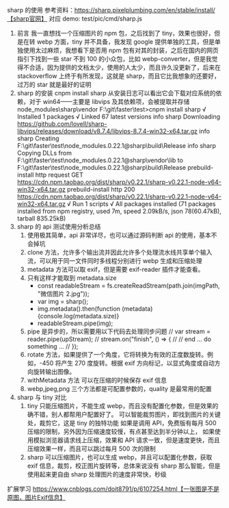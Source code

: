 sharp 的使用
参考资料：https://sharp.pixelplumbing.com/en/stable/install/【sharp官网】
对应 demo: test/pic/cmd/sharp.js

1. 前言
   我一直想找一个压缩图片的 npm 包，之后找到了 tiny，效果也很好，但是在转 webp 方面，tiny 并不具备，我发现 google 提供单独的工具，但是单独使用太过麻烦，我想看下是否用 npm 包有对其的封装，之后在国内的网页指引下找到一些 star 不到 100 的小众包，比如 webp-converter，但是我觉得不合适，因为提供的文档太少，使用的人太少，而且许久没更新了，后来在 stackoverflow 上终于有所发现，这就是 sharp，而且它比我想象的还要好，过万的 star 就是最好的证明
2. sharp 的安装
   cnpm install sharp
   从安装日志可以看出它会下载对应系统的依赖，对于 win64——主要是 libvips 及其依赖项，会被提取并存储 node_modules\sharp\vendor
   F:\git\faster\test>cnpm install sharp
   √ Installed 1 packages
   √ Linked 67 latest versions
   info sharp Downloading https://github.com/lovell/sharp-libvips/releases/download/v8.7.4/libvips-8.7.4-win32-x64.tar.gz
   info sharp Creating F:\git\faster\test\node_modules\.0.22.1@sharp\build\Release
   info sharp Copying DLLs from F:\git\faster\test\node_modules\.0.22.1@sharp\vendor\lib to F:\git\faster\test\node_modules\.0.22.1@sharp\build\Release
   prebuild-install http request GET https://cdn.npm.taobao.org/dist/sharp/v0.22.1/sharp-v0.22.1-node-v64-win32-x64.tar.gz
   prebuild-install http 200 https://cdn.npm.taobao.org/dist/sharp/v0.22.1/sharp-v0.22.1-node-v64-win32-x64.tar.gz
   √ Run 1 scripts
   √ All packages installed (71 packages installed from npm registry, used 7m, speed 2.09kB/s, json 78(60.47kB), tarball 835.25kB)
3. sharp 的 api 测试使用分析总结
   1. 使用极其简单，api 非常详尽，也可以通过源码判断 api 的使用，基本不会掉坑
   2. clone 方法，允许多个输出流并因此允许多个处理流水线共享单个输入流，可以用于同一文件同时多线程分别进行 webp 生成和压缩处理
   3. metadata 方法可以取 exif，但是需要 exif-reader 插件才能查看。
   4. 只有这样才能取到 metadata.size
      - const readableStream = fs.createReadStream(path.join(imgPath, "微信图片 2.jpg"));
      - var img = sharp();
      - img.metadata().then(function (metadata) {console.log(metadata.size)}
      - readableStream.pipe(img);
   5. pipe 是异步的，所以需要用以下代码去处理同步问题
      // var stream = reader.pipe(upStream);
      // stream.on("finish", () => {
      // // end ... do something ...
      // });
   6. rotate 方法，如果提供了一个角度，它将转换为有效的正度数旋转。例如，-450 将产生 270 度旋转。根据 exif 方向标记，以显式角度或自动方向旋转输出图像。
   7. withMetadata 方法 可以在压缩的时候保存 exif 信息
   8. webp,jpeg,png 三个方法都是可配置参数的，quality 是最常用的配置
4. sharp 与 tiny 对比
   1. tiny 只能压缩图片，不能生成 webp，而且没有配置化参数，但是效果的确不错，别人都帮用户配置好了。
      可以智能裁剪图片，即找到图片的关键处，裁剪它，这是 tiny 的独特功能
      如果是调用 API，免费版有每月 500 压缩的限制，另外因为压缩速度较慢，有点甚至达到半分钟以上，
      如果使用模拟浏览器请求线上压缩，效果和 API 请求一致，但是速度更快，而且压缩效果一样，而且可以跳过每月 500 次的限制
   2. sharp 可以压缩图片，也可以生成 webp，并且可以配置化参数，获取 exif 信息，裁剪，校正图片旋转等，总体来说没有 sharp 那么智能，但是使用起来更自由
      sharp 处理图片的速度非常快，秒级

扩展学习
https://www.cnblogs.com/doit8791/p/6107254.html【一张图是不是原图，图片Exif信息】
